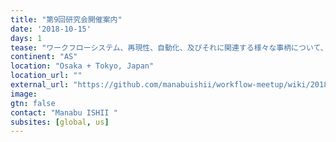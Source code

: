 ```yaml
---
title: "第9回研究会開催案内"
date: '2018-10-15'
days: 1
tease: "ワークフローシステム、再現性、自動化、及びそれに関連する様々な事柄について、知見を交換したり、技術を高めるための研究会です"
continent: "AS"
location: "Osaka + Tokyo, Japan"
location_url: ""
external_url: "https://github.com/manabuishii/workflow-meetup/wiki/20181015"
image: 
gtn: false
contact: "Manabu ISHII "
subsites: [global, us]
---
```

